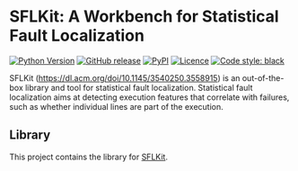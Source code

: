# SFLKit: A Workbench for Statistical Fault Localization

[![Python Version](https://img.shields.io/pypi/pyversions/sflkitlib)](https://pypi.org/project/sflkitlib/)
[![GitHub release](https://img.shields.io/github/v/release/smythi93/sflkit-lib)](https://img.shields.io/github/v/release/smythi93/sflkit-lib)
[![PyPI](https://img.shields.io/pypi/v/sflkitlib)](https://pypi.org/project/sflkitlib/)
[![Licence](https://img.shields.io/github/license/smythi93/sflkit-lib)](https://img.shields.io/github/license/smythi93/sflkit-lib)
[![Code style: black](https://img.shields.io/badge/code%20style-black-000000.svg)](https://github.com/psf/black)

SFLKit (https://dl.acm.org/doi/10.1145/3540250.3558915) is an out-of-the-box library and tool for statistical fault 
localization. Statistical fault localization aims at detecting execution features that correlate with failures, such as 
whether individual lines are part of the execution.

## Library

This project contains the library for [SFLKit](https://github.com/uds-se/sflkit/).
